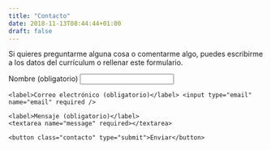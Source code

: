 ```yaml
---
title: "Contacto"
date: 2018-11-13T08:44:44+01:00
draft: false
---
```


Si quieres preguntarme alguna cosa o comentarme algo, puedes escribirme a los datos del currículum o rellenar este formulario.

<form name="contact" method="POST" data-netlify="true">
    <label>Nombre (obligatorio)</label> <input type="text" name="name" required />   

    <label>Correo electrónico (obligatorio)</label> <input type="email" name="email" required />

    <label>Mensaje (obligatorio)</label>
    <textarea name="message" required></textarea>

    <button class="contacto" type="submit">Enviar</button>

</form>
